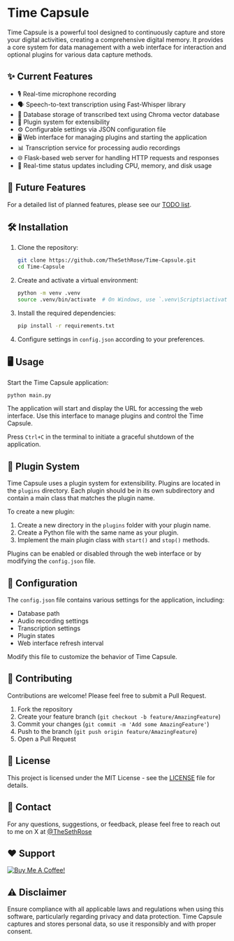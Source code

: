 # Time Capsule

Time Capsule is a powerful tool designed to continuously capture and store your digital activities, creating a comprehensive digital memory. It provides a core system for data management with a web interface for interaction and optional plugins for various data capture methods.

## ✨ Current Features

- 🎙️ Real-time microphone recording
- 🗣️ Speech-to-text transcription using Fast-Whisper library
- 💾 Database storage of transcribed text using Chroma vector database
- 🔌 Plugin system for extensibility
- ⚙️ Configurable settings via JSON configuration file
- 🖥️ Web interface for managing plugins and starting the application
- 📊 Transcription service for processing audio recordings
- 🌐 Flask-based web server for handling HTTP requests and responses
- 🔄 Real-time status updates including CPU, memory, and disk usage

## 🚀 Future Features

For a detailed list of planned features, please see our [TODO list](TODO.md).

## 🛠️ Installation

1. Clone the repository:

   ```bash
   git clone https://github.com/TheSethRose/Time-Capsule.git
   cd Time-Capsule
   ```

2. Create and activate a virtual environment:

   ```bash
   python -m venv .venv
   source .venv/bin/activate  # On Windows, use `.venv\Scripts\activate`
   ```

3. Install the required dependencies:

   ```bash
   pip install -r requirements.txt
   ```

4. Configure settings in `config.json` according to your preferences.

## 🖥️ Usage

Start the Time Capsule application:

```bash
python main.py
```

The application will start and display the URL for accessing the web interface. Use this interface to manage plugins and control the Time Capsule.

Press `Ctrl+C` in the terminal to initiate a graceful shutdown of the application.

## 🧩 Plugin System

Time Capsule uses a plugin system for extensibility. Plugins are located in the `plugins` directory. Each plugin should be in its own subdirectory and contain a main class that matches the plugin name.

To create a new plugin:

1. Create a new directory in the `plugins` folder with your plugin name.
2. Create a Python file with the same name as your plugin.
3. Implement the main plugin class with `start()` and `stop()` methods.

Plugins can be enabled or disabled through the web interface or by modifying the `config.json` file.

## 🔧 Configuration

The `config.json` file contains various settings for the application, including:

- Database path
- Audio recording settings
- Transcription settings
- Plugin states
- Web interface refresh interval

Modify this file to customize the behavior of Time Capsule.

## 🤝 Contributing

Contributions are welcome! Please feel free to submit a Pull Request.

1. Fork the repository
2. Create your feature branch (`git checkout -b feature/AmazingFeature`)
3. Commit your changes (`git commit -m 'Add some AmazingFeature'`)
4. Push to the branch (`git push origin feature/AmazingFeature`)
5. Open a Pull Request

## 📄 License

This project is licensed under the MIT License - see the [LICENSE](LICENSE) file for details.

## 📧 Contact

For any questions, suggestions, or feedback, please feel free to reach out to me on X at [@TheSethRose](https://www.x.com/TheSethRose)

## ❤️ Support

<a href="https://www.buymeacoffee.com/TheSethRose" target="_blank"><img src="https://img.buymeacoffee.com/button-api/?text=Buy me a coffee!&emoji=&slug=TheSethRose&button_colour=000000&font_colour=ffffff&font_family=Cookie&outline_colour=ffffff&coffee_colour=FFDD00" alt="Buy Me A Coffee!"></a>

## ⚠️ Disclaimer

Ensure compliance with all applicable laws and regulations when using this software, particularly regarding privacy and data protection. Time Capsule captures and stores personal data, so use it responsibly and with proper consent.
